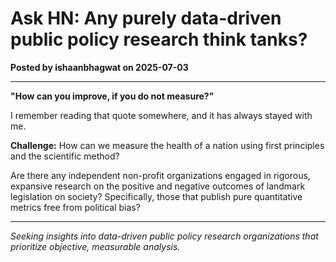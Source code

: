 # Ask HN: Any purely data-driven public policy research think tanks?  
**Posted by ishaanbhagwat on 2025-07-03**

---

**"How can you improve, if you do not measure?"**  

I remember reading that quote somewhere, and it has always stayed with me.

**Challenge:** How can we measure the health of a nation using first principles and the scientific method?

Are there any independent non-profit organizations engaged in rigorous, expansive research on the positive and negative outcomes of landmark legislation on society? Specifically, those that publish pure quantitative metrics free from political bias?

---

*Seeking insights into data-driven public policy research organizations that prioritize objective, measurable analysis.*